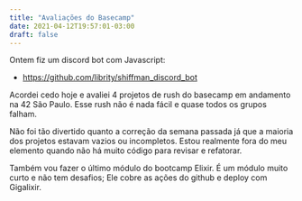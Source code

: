 ```yaml
---
title: "Avaliações do Basecamp"
date: 2021-04-12T19:57:01-03:00
draft: false
---
```


Ontem fiz um discord bot com Javascript:

- https://github.com/librity/shiffman_discord_bot

Acordei cedo hoje e avaliei 4 projetos de rush
do basecamp em andamento na 42 São Paulo.
Esse rush não é nada fácil e quase todos os grupos falham.

Não foi tão divertido quanto a correção da semana passada
já que a maioria dos projetos estavam vazios ou incompletos.
Estou realmente fora do meu elemento
quando não há muito código para revisar e refatorar.

Também vou fazer o último módulo do bootcamp Elixir.
É um módulo muito curto e não tem desafios;
Ele cobre as ações do github e deploy com Gigalixir.

